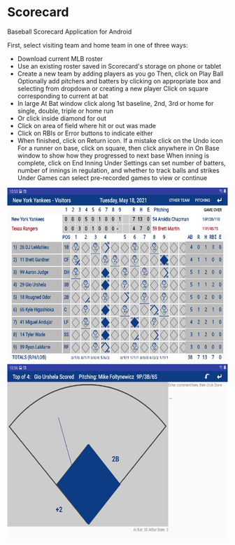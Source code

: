 # Scorecard

Baseball Scorecard Application for Android

First, select visiting team and home team in one of three ways:
  - Download current MLB roster
  - Use an existing roster saved in Scorecard's storage on phone or tablet
  - Create a new team by adding players as you go
Then, click on Play Ball
Optionally add pitchers and batters by clicking on appropriate box and selecting from dropdown or creating a new player
Click on square corresponding to current at bat
  - In large At Bat window click along 1st baseline, 2nd, 3rd or home for single, double, triple or home run
  - Or click inside diamond for out
  - Click on area of field where hit or out was made
  - Click on RBIs or Error buttons to indicate either
  - When finished, click on Return icon. If a mistake click on the Undo icon
For a runner on base, click on square, then click anywhere in On Base window to show how they progressed to next base
When inning is complete, click on End Inning
Under Settings can set number of batters, number of innings in regulation, and whether to track balls and strikes
Under Games can select pre-recorded games to view or continue

<img src="https://github.com/DaveJaffe/Scorecard/blob/master/Scorecard-visitors.jpg" width="700" height="400">

<img src="https://github.com/DaveJaffe/Scorecard/blob/master/Scorecard-atbat.jpg" width="700" height="400">
